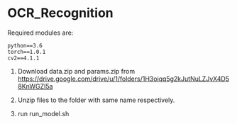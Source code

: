 # OCR_Recognition

Required modules are:

```
python==3.6
torch==1.0.1
cv2==4.1.1
```

1. Download data.zip and params.zip from https://drive.google.com/drive/u/1/folders/1H3oiqq5g2kJutNuLZJvX4D58KnWGZI5a

2. Unzip files to the folder with same name respectively.

3. run run_model.sh
